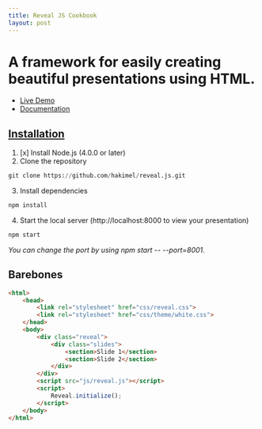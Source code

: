 ```yaml
---
title: Reveal JS Cookbook
layout: post
---
```


# A framework for easily creating beautiful presentations using HTML. 
- [Live Demo](http://revealjs.com/)
- [Documentation](https://github.com/hakimel/reveal.js)

## [Installation](https://github.com/hakimel/reveal.js#installation)
1. [x] Install Node.js (4.0.0 or later)
2. Clone the repository
```python
git clone https://github.com/hakimel/reveal.js.git
```
3. Install dependencies
```python
npm install
```
4. Start the local server (http://localhost:8000 to view your presentation)
```python
npm start
```
*You can change the port by using npm start -- --port=8001.*


## Barebones
```html
<html>
	<head>
		<link rel="stylesheet" href="css/reveal.css">
		<link rel="stylesheet" href="css/theme/white.css">
	</head>
	<body>
		<div class="reveal">
			<div class="slides">
				<section>Slide 1</section>
				<section>Slide 2</section>
			</div>
		</div>
		<script src="js/reveal.js"></script>
		<script>
			Reveal.initialize();
		</script>
	</body>
</html>
```

